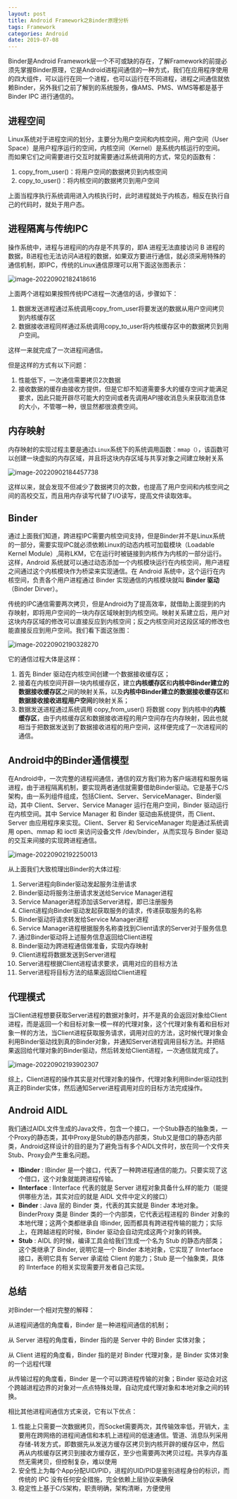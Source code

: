 ```yaml
---
layout: post
title: Android Framework之Binder原理分析
tags: Framework
categories: Android
date: 2019-07-08
--- 
```


Binder是Android Framework层一个不可或缺的存在，了解Framework的前提必须先掌握Binder原理，它是Android进程间通信的一种方式，我们在应用程序使用的四大组件，可以运行在同一个进程，也可以运行在不同进程，进程之间通信就依赖Binder，另外我们之前了解到的系统服务，像AMS、PMS、WMS等都是基于Binder IPC 进行通信的。

## 进程空间

Linux系统对于进程空间的划分，主要分为用户空间和内核空间，用户空间（User Space）是用户程序运行的空间，内核空间（Kernel）是系统内核运行的空间。而如果它们之间需要进行交互时就需要通过系统调用的方式，常见的函数有：

1. copy_from_user()：将用户空间的数据拷贝到内核空间
2. copy_to_user()：将内核空间的数据拷贝到用户空间

上面当程序执行系统调用进入内核执行时，此时进程就处于内核态，相反在执行自己的代码时，就处于用户态。

## 进程隔离与传统IPC

操作系统中，进程与进程间的内存是不共享的，即A 进程无法直接访问 B 进程的数据，B进程也无法访问A进程的数据，如果双方要进行通信，就必须采用特殊的通信机制，即IPC，传统的Linux通信原理可以用下面这张图表示：

![image-20220902182418616](https://tva1.sinaimg.cn/large/e6c9d24ely1h5sfo5sy9yj20yd0oego8.jpg)

上面两个进程如果按照传统IPC进程一次通信的话，步骤如下：

1. 数据发送进程通过系统调用copy_from_user将要发送的数据从用户空间拷贝到内核缓存区
2. 数据接收进程同样通过系统调用copy_to_user将内核缓存区中的数据拷贝到用户空间。

这样一来就完成了一次进程间通信。

但是这样的方式有以下问题：

1. 性能低下，一次通信需要拷贝2次数据
2. 接收数据的缓存由接收方提供，但是它却不知道需要多大的缓存空间才能满足要求，因此只能开辟尽可能大的空间或者先调用API接收消息头来获取消息体的大小，不管哪一种，很显然都很浪费空间。

## 内存映射

内存映射的实现过程主要是通过`Linux`系统下的系统调用函数：`mmap（）`，该函数可以创建一块虚拟的内存区域，并且将这块内存区域与共享对象之间建立映射关系

![image-20220902184457738](https://tva1.sinaimg.cn/large/e6c9d24ely1h5sg9n4v5oj20nr0gq3zz.jpg)

这样以来，就会发现不但减少了数据拷贝的次数，也提高了用户空间和内核空间之间的高校交互，而且用内存读写代替了I/O读写，提高文件读取效率。

## Binder

通过上面我们知道，跨进程IPC需要内核空间支持，但是Binder并不是Linux系统的一部分，需要实现IPC就必须依赖Linux的动态内核可加载模块（Loadable Kernel Module）,简称LKM，它在运行时被链接到内核作为内核的一部分运行。这样，Android 系统就可以通过动态添加一个内核模块运行在内核空间，用户进程之间通过这个内核模块作为桥梁来实现通信。在 Android 系统中，这个运行在内核空间，负责各个用户进程通过 Binder 实现通信的内核模块就叫 **Binder 驱动**（Binder Dirver）。

传统的IPC通信需要两次拷贝，但是Android为了提高效率，就借助上面提到的内存映射，即将用户空间的一块内存区域映射到内核空间。映射关系建立后，用户对这块内存区域的修改可以直接反应到内核空间；反之内核空间对这段区域的修改也能直接反应到用户空间。我们看下面这张图：

![image-20220902190328270](https://tva1.sinaimg.cn/large/e6c9d24ely1h5sgswloltj20wk0noq61.jpg)

它的通信过程大体是这样：

1. 首先 Binder 驱动在内核空间创建一个数据接收缓存区；
2. 接着在内核空间开辟一块内核缓存区，建立**内核缓存区**和**内核中Binder建立的数据接收缓存区**之间的映射关系，以及**内核中Binder建立的数据接收缓存区**和**数据接收接收进程用户空间**的映射关系；
3. 数据发送进程通过系统调用 copy_from_user() 将数据 copy 到内核中的**内核缓存区**，由于内核缓存区和数据接收进程的用户空间存在内存映射，因此也就相当于把数据发送到了数据接收进程的用户空间，这样便完成了一次进程间的通信。

## Android中的Binder通信模型

在Android中，一次完整的进程间通信，通信的双方我们称为客户端进程和服务端进程，由于进程隔离机制，要实现两者通信就需要借助Binder驱动。它是基于C/S 架构，由一系列组件组成，包括Client、Server、ServiceManager、Binder驱动，其中 Client、Server、Service Manager 运行在用户空间，Binder 驱动运行在内核空间。其中 Service Manager 和 Binder 驱动由系统提供，而 Client、Server 由应用程序来实现。Client、Server 和 ServiceManager 均是通过系统调用 open、mmap 和 ioctl 来访问设备文件 /dev/binder，从而实现与 Binder 驱动的交互来间接的实现跨进程通信。

![image-20220902192250013](https://tva1.sinaimg.cn/large/e6c9d24ely1h5shd1tsfej212d0ib75x.jpg)

从上面我们大致梳理出Binder的大体过程:

1. Server进程向Binder驱动发起服务注册请求
2. Binder驱动将服务注册请求发送给Service Manager进程
3. Service Manager进程添加该Server进程，即已注册服务
4. Client进程向Binder驱动发起获取服务的请求，传递获取服务的名称
5. Binder驱动将请求转发给Service Manager进程
6. Service Manager进程根据服务名称查找到Client请求的Server对于服务信息
7. 通过Binder驱动将上述服务信息返回给Client进程
8. Binder驱动为跨进程通信做准备，实现内存映射
9. Client进程将数据发送到Server进程
10. Server进程根据Client进程请求要求，调用对应的目标方法
11. Server进程将目标方法的结果返回给Client进程

## 代理模式

当Client进程想要获取Server进程的数据对象时，并不是真的会返回对象给Client进程，而是返回一个和目标对象一模一样的代理对象，这个代理对象有着和目标对象一样的方法，当Client进程获取服务请求，调用对应的方法，这时候代理对象会利用Binder驱动找到真的Binder对象，并通知Server进程调用目标方法。并把结果返回给代理对象的Binder驱动，然后转发给Client进程，一次通信就完成了。

![image-20220902193902307](https://tva1.sinaimg.cn/large/e6c9d24ely1h5shtwlgcrj20x507fjs6.jpg)

综上，Client进程的操作其实是对代理对象的操作，代理对象利用Binder驱动找到真正的Binder实体，然后通知Server进程调用对应的目标方法完成操作。

## Android AIDL

我们通过AIDL文件生成的Java文件，包含一个接口，一个Stub静态的抽象类，一个Proxy的静态类，其中Proxy是Stub的静态内部类，Stub又是借口的静态内部类，Android这样设计的目的是为了避免当有多个AIDL文件时，放在同一个文件夹Stub、Proxy会产生重名问题。

- **IBinder** : IBinder 是一个接口，代表了一种跨进程通信的能力。只要实现了这个借口，这个对象就能跨进程传输。
- **IInterface** : IInterface 代表的就是 Server 进程对象具备什么样的能力（能提供哪些方法，其实对应的就是 AIDL 文件中定义的接口）
- **Binder** : Java 层的 Binder 类，代表的其实就是 Binder 本地对象。BinderProxy 类是 Binder 类的一个内部类，它代表远程进程的 Binder 对象的本地代理；这两个类都继承自 IBinder, 因而都具有跨进程传输的能力；实际上，在跨越进程的时候，Binder 驱动会自动完成这两个对象的转换。
- **Stub** : AIDL 的时候，编译工具会给我们生成一个名为 Stub 的静态内部类；这个类继承了 Binder, 说明它是一个 Binder 本地对象，它实现了 IInterface 接口，表明它具有 Server 承诺给 Client 的能力；Stub 是一个抽象类，具体的 IInterface 的相关实现需要开发者自己实现。

## 总结

对Binder一个相对完整的解释：

从进程间通信的角度看，Binder 是一种进程间通信的机制；

从 Server 进程的角度看，Binder 指的是 Server 中的 Binder 实体对象；

从 Client 进程的角度看，Binder 指的是对 Binder 代理对象，是 Binder 实体对象的一个远程代理

从传输过程的角度看，Binder 是一个可以跨进程传输的对象；Binder 驱动会对这个跨越进程边界的对象对一点点特殊处理，自动完成代理对象和本地对象之间的转换。

相比其他进程间通信方式来说，它有以下优点：

1. 性能上只需要一次数据拷贝，而Socket需要两次，其传输效率低，开销大，主要用在跨网络的进程间通信和本机上进程间的低速通信。管道、消息队列采用存储-转发方式，即数据先从发送方缓存区拷贝到内核开辟的缓存区中，然后再从内核缓存区拷贝到接收方缓存区，至少也需要两次拷贝过程。共享内存虽然无需拷贝，但控制复杂，难以使用
2. 安全性上为每个App分配UID/PID，进程的UID/PID是鉴别进程身份的标识，而传统的 IPC 没有任何安全措施，完全依赖上层协议来确保
3. 稳定性上基于C/S架构，职责明确，架构清晰，方便使用